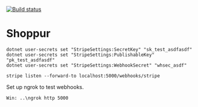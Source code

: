 [![Build status](https://dev.azure.com/losolio/LosvikKommune/_apis/build/status/LosvikKommune%20-%20Azure%20-%20CI)](https://dev.azure.com/losolio/LosvikKommune/_build/latest?definitionId=15)

# Shoppur

```
dotnet user-secrets set "StripeSettings:SecretKey" "sk_test_asdfasdf"
dotnet user-secrets set "StripeSettings:PublishableKey" "pk_test_asdfasdf"
dotnet user-secrets set "StripeSettings:WebhookSecret" "whsec_asdf"
```

```
stripe listen --forward-to localhost:5000/webhooks/stripe
```


Set up ngrok to test webhooks. 
``` 
Win: ..\ngrok http 5000
```